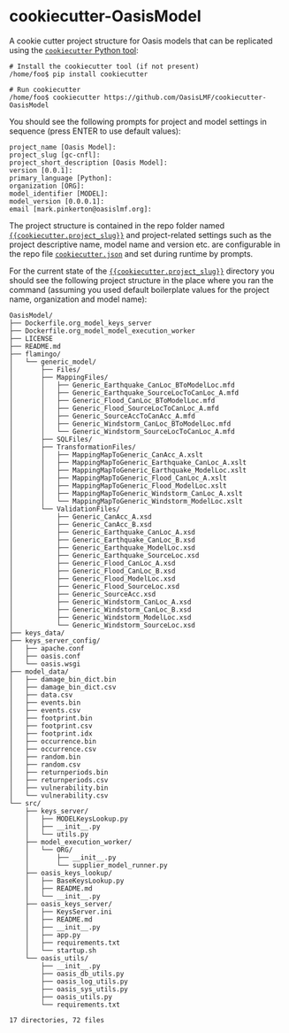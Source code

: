 # cookiecutter-OasisModel
A cookie cutter project structure for Oasis models that can be replicated using the <a href="https://pypi.python.org/pypi/cookiecutter" target="_blank">`cookiecutter` Python tool</a>:

    # Install the cookiecutter tool (if not present)
    /home/foo$ pip install cookiecutter
    
    # Run cookiecutter
    /home/foo$ cookiecutter https://github.com/OasisLMF/cookiecutter-OasisModel

You should see the following prompts for project and model settings in sequence (press ENTER to use default values):
    
    project_name [Oasis Model]:
    project_slug [gc-cnfl]: 
    project_short_description [Oasis Model]:
    version [0.0.1]: 
    primary_language [Python]: 
    organization [ORG]:
    model_identifier [MODEL]:
    model_version [0.0.0.1]: 
    email [mark.pinkerton@oasislmf.org]: 

The project structure is contained in the repo folder named <a href="https://github.com/OasisLMF/cookiecutter-OasisModel/tree/master/%7B%7Bcookiecutter.project_slug%7D%7D" target="_blank">`{{cookiecutter.project_slug}}`</a> and project-related settings such as the project descriptive name, model name and version etc. are configurable in the repo file <a href="https://github.com/OasisLMF/cookiecutter-OasisModel/blob/master/cookiecutter.json" target="_blank">`cookiecutter.json`</a> and set during runtime by prompts.

For the current state of the <a href="https://github.com/OasisLMF/cookiecutter-OasisModel/tree/master/%7B%7Bcookiecutter.project_slug%7D%7D" target="_blank">`{{cookiecutter.project_slug}}`</a> directory you should see the following project structure in the place where you ran the command (assuming you used default boilerplate values for the project name, organization and model name):

    OasisModel/
    ├── Dockerfile.org_model_keys_server
    ├── Dockerfile.org_model_model_execution_worker
    ├── LICENSE
    ├── README.md
    ├── flamingo/
    │   └── generic_model/
    │       ├── Files/
    │       ├── MappingFiles/
    │       │   ├── Generic_Earthquake_CanLoc_BToModelLoc.mfd
    │       │   ├── Generic_Earthquake_SourceLocToCanLoc_A.mfd
    │       │   ├── Generic_Flood_CanLoc_BToModelLoc.mfd
    │       │   ├── Generic_Flood_SourceLocToCanLoc_A.mfd
    │       │   ├── Generic_SourceAccToCanAcc_A.mfd
    │       │   ├── Generic_Windstorm_CanLoc_BToModelLoc.mfd
    │       │   └── Generic_Windstorm_SourceLocToCanLoc_A.mfd
    │       ├── SQLFiles/
    │       ├── TransformationFiles/
    │       │   ├── MappingMapToGeneric_CanAcc_A.xslt
    │       │   ├── MappingMapToGeneric_Earthquake_CanLoc_A.xslt
    │       │   ├── MappingMapToGeneric_Earthquake_ModelLoc.xslt
    │       │   ├── MappingMapToGeneric_Flood_CanLoc_A.xslt
    │       │   ├── MappingMapToGeneric_Flood_ModelLoc.xslt
    │       │   ├── MappingMapToGeneric_Windstorm_CanLoc_A.xslt
    │       │   └── MappingMapToGeneric_Windstorm_ModelLoc.xslt
    │       └── ValidationFiles/
    │           ├── Generic_CanAcc_A.xsd
    │           ├── Generic_CanAcc_B.xsd
    │           ├── Generic_Earthquake_CanLoc_A.xsd
    │           ├── Generic_Earthquake_CanLoc_B.xsd
    │           ├── Generic_Earthquake_ModelLoc.xsd
    │           ├── Generic_Earthquake_SourceLoc.xsd
    │           ├── Generic_Flood_CanLoc_A.xsd
    │           ├── Generic_Flood_CanLoc_B.xsd
    │           ├── Generic_Flood_ModelLoc.xsd
    │           ├── Generic_Flood_SourceLoc.xsd
    │           ├── Generic_SourceAcc.xsd
    │           ├── Generic_Windstorm_CanLoc_A.xsd
    │           ├── Generic_Windstorm_CanLoc_B.xsd
    │           ├── Generic_Windstorm_ModelLoc.xsd
    │           └── Generic_Windstorm_SourceLoc.xsd
    ├── keys_data/
    ├── keys_server_config/
    │   ├── apache.conf
    │   ├── oasis.conf
    │   └── oasis.wsgi
    ├── model_data/
    │   ├── damage_bin_dict.bin
    │   ├── damage_bin_dict.csv
    │   ├── data.csv
    │   ├── events.bin
    │   ├── events.csv
    │   ├── footprint.bin
    │   ├── footprint.csv
    │   ├── footprint.idx
    │   ├── occurrence.bin
    │   ├── occurrence.csv
    │   ├── random.bin
    │   ├── random.csv
    │   ├── returnperiods.bin
    │   ├── returnperiods.csv
    │   ├── vulnerability.bin
    │   └── vulnerability.csv
    └── src/
        ├── keys_server/
        │   ├── MODELKeysLookup.py
        │   ├── __init__.py
        │   └── utils.py
        ├── model_execution_worker/
        │   └── ORG/
        │       ├── __init__.py
        │       └── supplier_model_runner.py
        ├── oasis_keys_lookup/
        │   ├── BaseKeysLookup.py
        │   ├── README.md
        │   └── __init__.py
        ├── oasis_keys_server/
        │   ├── KeysServer.ini
        │   ├── README.md
        │   ├── __init__.py
        │   ├── app.py
        │   ├── requirements.txt
        │   └── startup.sh
        └── oasis_utils/
            ├── __init__.py
            ├── oasis_db_utils.py
            ├── oasis_log_utils.py
            ├── oasis_sys_utils.py
            ├── oasis_utils.py
            └── requirements.txt

    17 directories, 72 files
